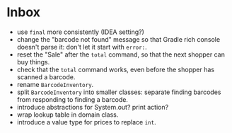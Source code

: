 # Inbox

- use `final` more consistently (IDEA setting?)
- change the "barcode not found" message so that Gradle rich console doesn't parse it: don't let it start with `error:`.
- reset the "Sale" after the `total` command, so that the next shopper can buy things.
- check that the `total` command works, even before the shopper has scanned a barcode.
- rename `BarcodeInventory`.
- split `BarcodeInventory` into smaller classes: separate finding barcodes from responding to finding a barcode.
- introduce abstractions for System.out? print action?
- wrap lookup table in domain class.
- introduce a value type for prices to replace `int`.

